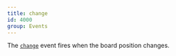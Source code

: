 ```yaml
---
title: change
id: 4000
group: Events
---
```


The <a href="docs.html#event:change"><code class="js plain">change</code></a> event fires when the board position changes.

